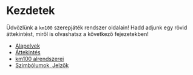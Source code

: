 # Kezdetek

Üdvözlünk a `km100` szerepjáték rendszer oldalain!           Hadd adjunk egy rövid áttekintést, miről is olvashatsz a következő fejezetekben!

- [Alapelvek](001_alapelvek.md)
- [Áttekintés](002_attekintes.md)
- [km100 alrendszerei](003_alrendszerek.md)
- [Szimbólumok, Jelzők](004_jelzok.md)
